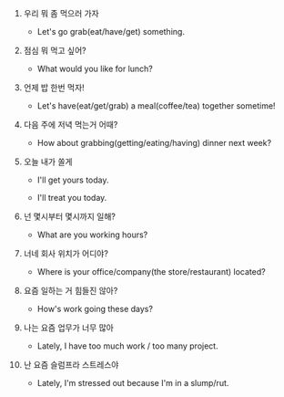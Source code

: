 1. 우리 뭐 좀 먹으러 가자

    - Let's go grab(eat/have/get) something.

2. 점심 뭐 먹고 싶어?

    - What would you like for lunch?

3. 언제 밥 한번 먹자!

    - Let's have(eat/get/grab) a meal(coffee/tea) together sometime!

4. 다음 주에 저녁 먹는거 어때?

    - How about grabbing(getting/eating/having) dinner next week?

5. 오늘 내가 쏠게

    - I'll get yours today.

    - I'll treat you today.

6. 넌 몇시부터 몇시까지 일해?

    - What are you working hours?

7. 너네 회사 위치가 어디야?

    - Where is your office/company(the store/restaurant) located?

8. 요즘 일하는 거 힘들진 않아?

    - How's work going these days?

9. 나는 요즘 업무가 너무 많아

    - Lately, I have too much work / too many project.


10. 난 요즘 슬럼프라 스트레스야

    - Lately, I'm stressed out because I'm in a slump/rut.
    

